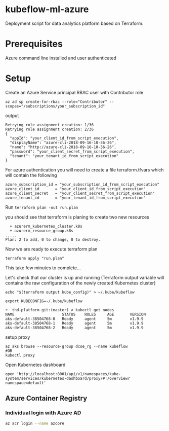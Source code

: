 # kubeflow-ml-azure

Deployment script for data analytics platform based on Terraform. 

# Prerequisites

Azure command line installed and user authenticated

# Setup

Create an Azure Service principal RBAC user with Contributor role 
```
az ad sp create-for-rbac --role="Contributor" --scopes="/subscriptions/your_subscription_id"
```
output
```
Retrying role assignment creation: 1/36
Retrying role assignment creation: 2/36
{
  "appId": "your_client_id_from_script_execution",
  "displayName": "azure-cli-2018-09-16-10-56-26",
  "name": "http://azure-cli-2018-09-16-10-56-26",
  "password": "your_client_secret_from_script_execution",
  "tenant": "your_tenant_id_from_script_execution"
}
```

For azure authentication you will need to create a file terraform.tfvars which will contain the following 

```
azure_subscription_id = "your_subscription_id_from_script_execution"
azure_client_id       = "your_client_id_from_script_execution"
azure_client_secret   = "your_client_secret_from_script_execution"
azure_tenant_id       = "your_tenant_id_from_script_execution"
```

Run 
`terraform plan -out run.plan`

you should see that terraform is planing to create two new resources

```
  + azurerm_kubernetes_cluster.k8s
  + azurerm_resource_group.k8s
.....
Plan: 2 to add, 0 to change, 0 to destroy.
```

Now we are ready to execute terraform plan

```
terraform apply "run.plan"
```

This take few minutes to complete...

Let's check that our cluster is up and running (Terraform output variable will contains the raw configuration of the newly created Kubernetes cluster)

```
echo "$(terraform output kube_config)" > ~/.kube/kubeflow

export KUBECONFIG=~/.kube/kubeflow

➜  thd-platform git:(master) ✗ kubectl get nodes
NAME                     STATUS    ROLES     AGE       VERSION
aks-default-38504768-0   Ready     agent     5m        v1.9.9
aks-default-38504768-1   Ready     agent     5m        v1.9.9
aks-default-38504768-2   Ready     agent     5m        v1.9.9

```


setup proxy 
```
az aks browse --resource-group dcoe_rg --name kubeflow
#OR
kubectl proxy
```

Open Kubernetes dashboard

```
open 'http://localhost:8001/api/v1/namespaces/kube-system/services/kubernetes-dashboard/proxy/#!/overview?namespace=default'
```


## Azure Container Registry

### Individual login with Azure AD

```bash
az acr login --name azcore
```

